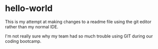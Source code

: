 # hello-world
This is my attempt at making changes to a readme file using the git editor rather than my normal IDE. 


I'm not really sure why my team had so much trouble using GIT during our coding bootcamp. 
